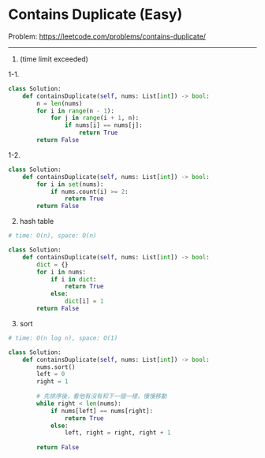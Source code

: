 Contains Duplicate (Easy)
===

Problem: https://leetcode.com/problems/contains-duplicate/

---

1. (time limit exceeded)               

1-1.
```python
class Solution:
    def containsDuplicate(self, nums: List[int]) -> bool:
        n = len(nums)
        for i in range(n - 1):
            for j in range(i + 1, n):
                if nums[i] == nums[j]:
                    return True
        return False
```
1-2.
```python
class Solution:
    def containsDuplicate(self, nums: List[int]) -> bool:
        for i in set(nums):
            if nums.count(i) >= 2:
                return True
        return False
```

2. hash table
```python
# time: O(n), space: O(n)

class Solution:
    def containsDuplicate(self, nums: List[int]) -> bool:
        dict = {}
        for i in nums:
            if i in dict:
                return True
            else:
                dict[i] = 1
        return False
```

3. sort
```python
# time: O(n log n), space: O(1)

class Solution:
    def containsDuplicate(self, nums: List[int]) -> bool:
        nums.sort()
        left = 0
        right = 1
        
        # 先排序後，看他有沒有和下一個一樣，慢慢移動
        while right < len(nums):
            if nums[left] == nums[right]:
                return True
            else:
                left, right = right, right + 1
        
        return False
```
